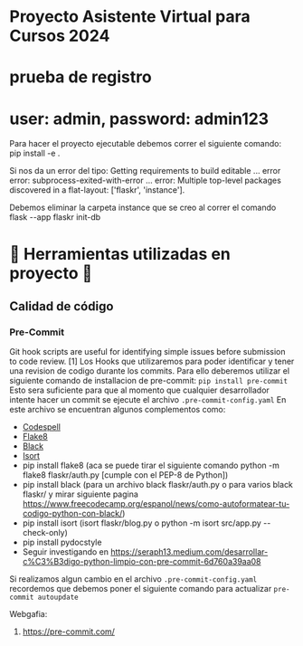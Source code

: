 # Proyecto Asistente Virtual para Cursos 2024


# prueba de registro
# user: admin, password: admin123

Para hacer el proyecto ejecutable debemos correr el siguiente comando:
pip install -e .

Si nos da un error del tipo:
Getting requirements to build editable ... error
  error: subprocess-exited-with-error
  ...
  error: Multiple top-level packages discovered in a flat-layout: ['flaskr', 'instance'].

Debemos eliminar la carpeta instance que se creo al correr el comando flask --app flaskr init-db

# 🔨  Herramientas utilizadas en proyecto 🔨
## Calidad de código

### Pre-Commit
Git hook scripts are useful for identifying simple issues before submission to code review. [1]
Los Hooks que utilizaremos para poder identificar y tener una revision de codigo durante los commits.
Para ello deberemos utilizar el siguiente comando de installacion de pre-commit: ``` pip install pre-commit ```
Esto sera suficiente para que al momento que cualquier desarrollador intente hacer un commit se ejecute el
archivo ``` .pre-commit-config.yaml ```
En este archivo se encuentran algunos complementos como:
- [Codespell](https://github.com/codespell-project/codespell)
- [Flake8](https://flake8.pycqa.org/en/latest/)
- [Black](https://github.com/adamchainz/blacken-docs)
- [Isort](https://github.com/PyCQA/isort)
- pip install flake8 (aca se puede tirar el siguiente comando python -m flake8 flaskr/auth.py [cumple con el PEP-8 de Python])
- pip install black (para un archivo black flaskr/auth.py o para varios black flaskr/ y mirar siguiente pagina https://www.freecodecamp.org/espanol/news/como-autoformatear-tu-codigo-python-con-black/)
- pip install isort (isort flaskr/blog.py o python -m isort src/app.py --check-only)
- pip install pydocstyle
- Seguir investigando en https://seraph13.medium.com/desarrollar-c%C3%B3digo-python-limpio-con-pre-commit-6d760a39aa08

Si realizamos algun cambio en el archivo ``` .pre-commit-config.yaml ``` recordemos que debemos poner el siguiente comando
para actualizar ``` pre-commit autoupdate ```


Webgafia:
1. https://pre-commit.com/
